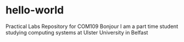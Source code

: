 # hello-world
Practical Labs Repository for COM109
Bonjour 
I am a part time student studying computing systems at Ulster University in Belfast
